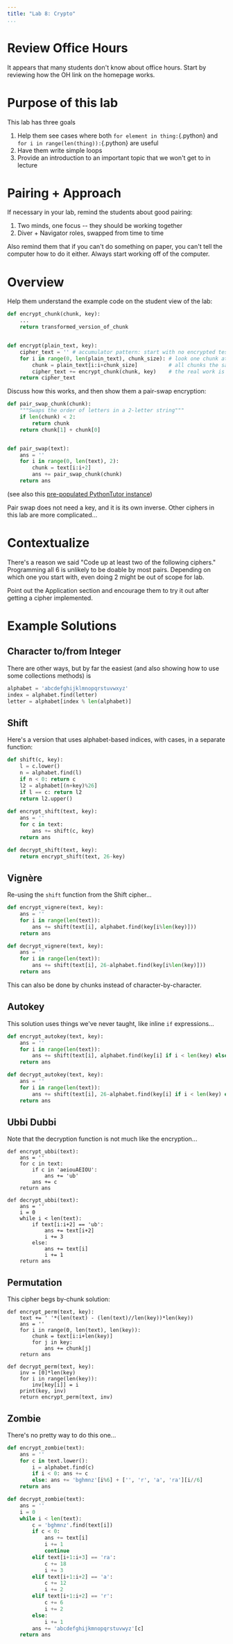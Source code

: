 ```yaml
---
title: "Lab 8: Crypto"
...
```



# Review Office Hours

It appears that many students don't know about office hours.
Start by reviewing how the OH link on the homepage works.


# Purpose of this lab

This lab has three goals

1.	Help them see cases where both `for element in thing:`{.python} and `for i in range(len(thing)):`{.python} are useful
2.	Have them write simple loops
3.	Provide an introduction to an important topic that we won't get to in lecture

# Pairing + Approach

If necessary in your lab, remind the students about good pairing:

1.	Two minds, one focus -- they should be working together
2.	Diver + Navigator roles, swapped from time to time

Also remind them that if you can't do something on paper, you can't tell the computer how to do it either.
Always start working off of the computer.

# Overview

Help them understand the example code on the student view of the lab:

````python
def encrypt_chunk(chunk, key):
    ...
    return transformed_version_of_chunk


def encrypt(plain_text, key):
    cipher_text = '' # accumulator pattern: start with no encrypted test
    for i in range(0, len(plain_text), chunk_size): # look one chunk at a time
        chunk = plain_text[i:i+chunk_size]          # all chunks the same size
        cipher_text += encrypt_chunk(chunk, key)    # the real work is in another function
    return cipher_text
````

Discuss how this works, and then show them a pair-swap encryption:

````python
def pair_swap_chunk(chunk):
    """Swaps the order of letters in a 2-letter string"""
    if len(chunk) < 2:
    	return chunk
    return chunk[1] + chunk[0]


def pair_swap(text):
    ans = ''
    for i in range(0, len(text), 2):
        chunk = text[i:i+2]
        ans += pair_swap_chunk(chunk)
    return ans
````

(see also this [pre-populated PythonTutor instance](http://pythontutor.com/visualize.html#code=def%20pair_swap_chunk%28chunk%29%3A%0A%20%20%20%20%22%22%22Swaps%20the%20order%20of%20letters%20in%20a%202-letter%20string%22%22%22%0A%20%20%20%20if%20len%28chunk%29%20%3C%202%3A%0A%20%20%20%20%20%20%20%20return%20chunk%0A%20%20%20%20return%20chunk%5B1%5D%20%2B%20chunk%5B0%5D%0A%0A%0Adef%20pair_swap%28text%29%3A%0A%20%20%20%20ans%20%3D%20''%0A%20%20%20%20for%20i%20in%20range%280,%20len%28text%29,%202%29%3A%0A%20%20%20%20%20%20%20%20chunk%20%3D%20text%5Bi%3Ai%2B2%5D%0A%20%20%20%20%20%20%20%20ans%20%2B%3D%20pair_swap_chunk%28chunk%29%0A%20%20%20%20return%20ans%0A%0Ap%20%3D%20'this%20is%20a%20test'%0Ae%20%3D%20pair_swap%28p%29&cumulative=false&heapPrimitives=true&mode=edit&origin=opt-frontend.js&py=3&rawInputLstJSON=%5B%5D&textReferences=false))

Pair swap does not need a key, and it is its own inverse.
Other ciphers in this lab are more complicated...

# Contextualize

There's a reason we said "Code up at least two of the following ciphers."
Programming all 6 is unlikely to be doable by most pairs.
Depending on which one you start with, even doing 2 might be out of scope for lab.

Point out the Application section and encourage them to try it out after getting a cipher implemented.

# Example Solutions

## Character to/from Integer

There are other ways, but by far the easiest (and also showing how to use some collections methods) is

````python
alphabet = 'abcdefghijklmnopqrstuvwxyz'
index = alphabet.find(letter)
letter = alphabet[index % len(alphabet)]
````
## Shift

Here's a version that uses alphabet-based indices, with cases, in a separate function:

````python
def shift(c, key):
    l = c.lower()
    n = alphabet.find(l)
    if n < 0: return c
    l2 = alphabet[(n+key)%26]
    if l == c: return l2
    return l2.upper()
    
def encrypt_shift(text, key):
    ans = ''
    for c in text:
        ans += shift(c, key)
    return ans

def decrypt_shift(text, key):
    return encrypt_shift(text, 26-key)
````


## Vignère

Re-using the `shift` function from the Shift cipher...

````python
def encrypt_vignere(text, key):
    ans = ''
    for i in range(len(text)):
        ans += shift(text[i], alphabet.find(key[i%len(key)]))
    return ans

def decrypt_vignere(text, key):
    ans = ''
    for i in range(len(text)):
        ans += shift(text[i], 26-alphabet.find(key[i%len(key)]))
    return ans
````

This can also be done by chunks instead of character-by-character.

## Autokey

This solution uses things we've never taught, like inline `if` expressions...

````python
def encrypt_autokey(text, key):
    ans = ''
    for i in range(len(text)):
        ans += shift(text[i], alphabet.find(key[i] if i < len(key) else text[i-len(key)]))
    return ans

def decrypt_autokey(text, key):
    ans = ''
    for i in range(len(text)):
        ans += shift(text[i], 26-alphabet.find(key[i] if i < len(key) else ans[i-len(key)]))
    return ans
````

## Ubbi Dubbi

Note that the decryption function is not much like the encryption...

````
def encrypt_ubbi(text):
    ans = ''
    for c in text:
        if c in 'aeiouAEIOU':
            ans += 'ub'
        ans += c
    return ans

def decrypt_ubbi(text):
    ans = ''
    i = 0
    while i < len(text):
        if text[i:i+2] == 'ub':
            ans += text[i+2]
            i += 3
        else:
            ans += text[i]
            i += 1
    return ans
````


## Permutation

This cipher begs by-chunk solution:

````
def encrypt_perm(text, key):
    text += ' '*(len(text) - (len(text)//len(key))*len(key))
    ans = ''
    for i in range(0, len(text), len(key)):
        chunk = text[i:i+len(key)]
        for j in key:
            ans += chunk[j]
    return ans

def decrypt_perm(text, key):
    inv = [0]*len(key)
    for i in range(len(key)):
        inv[key[i]] = i
    print(key, inv)
    return encrypt_perm(text, inv)
````

## Zombie

There's no pretty way to do this one...

````python
def encrypt_zombie(text):
    ans = ''
    for c in text.lower():
        i = alphabet.find(c)
        if i < 0: ans += c
        else: ans += 'bghmnz'[i%6] + ['', 'r', 'a', 'ra'][i//6]
    return ans

def decrypt_zombie(text):
    ans = ''
    i = 0
    while i < len(text):
        c = 'bghmnz'.find(text[i])
        if c < 0:
            ans += text[i]
            i += 1
            continue
        elif text[i+1:i+3] == 'ra': 
            c += 18
            i += 3
        elif text[i+1:i+2] == 'a': 
            c += 12
            i += 2
        elif text[i+1:i+2] == 'r': 
            c += 6
            i += 2
        else: 
            i += 1
        ans += 'abcdefghijkmnopqrstuvwyz'[c]
    return ans
````
